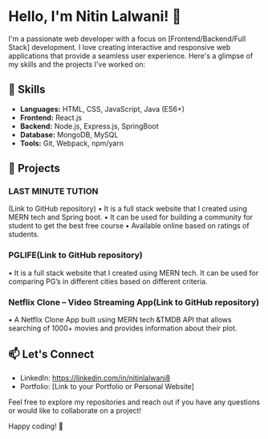 # Hello, I'm Nitin Lalwani! 👋

I'm a passionate web developer with a focus on [Frontend/Backend/Full Stack] development. I love creating interactive and responsive web applications that provide a seamless user experience. Here's a glimpse of my skills and the projects I've worked on:

## 🔧 Skills

- **Languages:** HTML, CSS, JavaScript, Java (ES6+)
- **Frontend:** React.js
- **Backend:** Node.js, Express.js, SpringBoot
- **Database:** MongoDB, MySQL
- **Tools:** Git, Webpack, npm/yarn

## 🚀 Projects

### LAST MINUTE TUTION
(Link to GitHub repository)
• It is a full stack website that I created using 
MERN tech and Spring boot.
• It can be used for building a community for 
student to get the best free course
• Available online based on ratings of students.

### PGLIFE(Link to GitHub repository)
• It is a full stack website that I created using 
MERN tech. It can be used for comparing PG’s 
in different cities based on different criteria.

### Netflix Clone – Video Streaming App(Link to GitHub repository)
• A Netflix Clone App built using MERN tech 
&TMDB API that allows searching of 1000+ 
movies and provides information about their 
plot.


## 📫 Let's Connect

- LinkedIn: https://linkedin.com/in/nitinlalwani8
- Portfolio: [Link to your Portfolio or Personal Website]

Feel free to explore my repositories and reach out if you have any questions or would like to collaborate on a project!

Happy coding! 🚀
